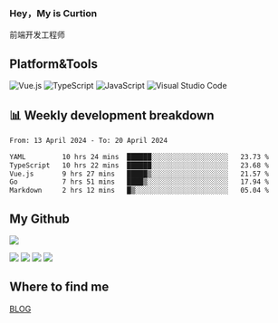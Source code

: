 ### Hey，My is Curtion
前端开发工程师
## Platform&Tools

![Vue.js](https://img.shields.io/badge/-Vue.js-4FC08D?style=flat-square&logo=Vue.js&logoColor=white)
![TypeScript](https://img.shields.io/badge/-TypeScript-007ACC?style=flat-square&logo=typescript&logoColor=white)
![JavaScript](https://img.shields.io/badge/-JavaScript-F7DF1E?style=flat-square&logo=javascript&logoColor=black)
![Visual Studio Code](https://img.shields.io/badge/-VSCode-007ACC?style=flat-square&logo=Visual-Studio-Code&logoColor=white)

## 📊 Weekly development breakdown

<!--START_SECTION:waka-->

```txt
From: 13 April 2024 - To: 20 April 2024

YAML         10 hrs 24 mins  ██████░░░░░░░░░░░░░░░░░░░   23.73 %
TypeScript   10 hrs 22 mins  ██████░░░░░░░░░░░░░░░░░░░   23.68 %
Vue.js       9 hrs 27 mins   █████▒░░░░░░░░░░░░░░░░░░░   21.57 %
Go           7 hrs 51 mins   ████▒░░░░░░░░░░░░░░░░░░░░   17.94 %
Markdown     2 hrs 12 mins   █▒░░░░░░░░░░░░░░░░░░░░░░░   05.04 %
```

<!--END_SECTION:waka-->

## My Github

![](http://github-profile-summary-cards.vercel.app/api/cards/profile-details?username=curtion&theme=nord_bright)

![](http://github-profile-summary-cards.vercel.app/api/cards/stats?username=curtion&theme=nord_bright)
![](http://github-profile-summary-cards.vercel.app/api/cards/productive-time?username=curtion&theme=nord_bright&utcOffset=8)
![](http://github-profile-summary-cards.vercel.app/api/cards/repos-per-language?username=curtion&theme=nord_bright)
![](http://github-profile-summary-cards.vercel.app/api/cards/most-commit-language?username=curtion&theme=nord_bright)

## Where to find me

[BLOG](https://blog.3gxk.net)
